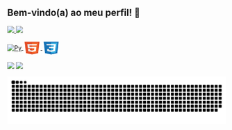 ## Bem-vindo(a) ao meu perfil! 🤗

 <div>
   <a href="https://github.com/Schwann-Cell">
   <img height="180em" src="https://github-readme-stats.vercel.app/api?username=Schwann-Cell&show_icons=true&theme=synthwave&include_all_commits=true&count_private=true"/>
   <img height="180em" src="https://github-readme-stats.vercel.app/api/top-langs/?username=Schwann-Cell&layout=compact&langs_count=6&theme=tokyonight"/>

</div>
<div style="display: inline_block"><br>
  <img align="center" alt="Py" height="30" width="40" src="https://cdn.jsdelivr.net/gh/devicons/devicon/icons/python/python-original.svg">
  <img align="center" alt="HTML" height="30" width="40" src="https://raw.githubusercontent.com/devicons/devicon/master/icons/html5/html5-original.svg">
  <img align="center" alt="CSS" height="30" width="40" src="https://raw.githubusercontent.com/devicons/devicon/master/icons/css3/css3-original.svg">
</div>
 
 <br>
 
<div> 
  <a href="https://instagram.com/thiag.carve" target="_blank"><img src="https://img.shields.io/badge/-Instagram-%23E4405F?style=for-the-badge&logo=instagram&logoColor=white" target="_blank"></a>
 <a href="https://www.linkedin.com/in/thiago-carvalho-b0215a208/" target="_blank"><img src="https://img.shields.io/badge/LinkedIn-0077B5?style=for-the-badge&logo=linkedin&logoColor=white" target="_blank"></a>
 
![Snake animation](https://github.com/Schwann-Cell/Schwann-Cell/blob/output/github-contribution-grid-snake.svg)
 
</div>
